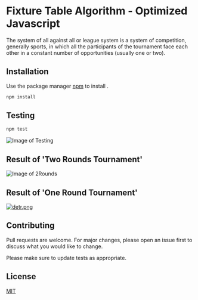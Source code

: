 # Fixture Table Algorithm - Optimized Javascript

The system of all against all or league system is a system of competition, generally sports, in which all the participants of the tournament face each other in a constant number of opportunities (usually one or two).

## Installation

Use the package manager [npm](https://www.npmjs.com/) to install .

```bash
npm install
```
## Testing



```bash
npm test
```
![Image of Testing](https://i.postimg.cc/dQCGqjtv/test.png)

## Result of 'Two Rounds Tournament'


![Image of 2Rounds](https://i.postimg.cc/HsJ4712G/Screenshot-2021-05-27-15-41-51.png)

## Result of 'One Round Tournament'


[![detr.png](https://i.postimg.cc/Yq9k6bGB/detr.png)](https://postimg.cc/yWwwBhyL)


## Contributing
Pull requests are welcome. For major changes, please open an issue first to discuss what you would like to change.

Please make sure to update tests as appropriate.

## License
[MIT](https://choosealicense.com/licenses/mit/)
